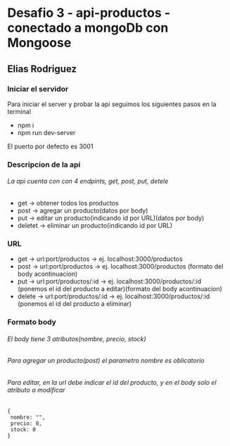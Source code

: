 
# Desafio 3 - api-productos - conectado a mongoDb con Mongoose
## Elias Rodriguez

### Iniciar el servidor
Para iniciar el server y probar la api seguimos los siguientes pasos en la terminal

* npm i
* npm run dev-server

El puerto por defecto es 3001

### Descripcion de la api
###### La api cuenta con con 4 endpints, get, post, put, detele
* get -> obtener todos los productos
* post -> agregar un producto(datos por body)
* put -> editar un producto(indicando id por URL)(datos por body)
* deletet -> eliminar un producto(indicando id por URL)

### URL

* get -> url:port/productos -> ej. localhost:3000/productos
* post -> url:port/productos  -> ej. localhost:3000/productos (formato del body acontinuacion)
* put -> url:port/productos/:id  -> ej. localhost:3000/productos/:id (ponemos el id del producto a editar)(formato del body acontinuacion)
* delete -> url:port/productos/:id  -> ej. localhost:3000/productos/:id (ponemos el id del producto a eliminar)


### Formato body
###### El body tiene 3 atributos(nombre, precio, stock)
###### Para agregar un producto(post) el parametro nombre es oblicatorio
###### Para editar, en la url debe indicar el id del producto, y en el body solo el atributo a modificar


```
{ 
 nombre: "", 
 precio: 0,
 stock: 0
}
```
